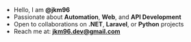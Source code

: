 - Hello, I am **@jkm96**
- Passionate about **Automation**, **Web**, and **API Development**
- Open to collaborations on **.NET**, **Laravel**, or **Python** projects
- Reach me at: **jkm96.dev@gmail.com**
